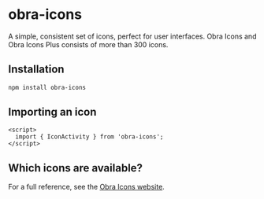# obra-icons

A simple, consistent set of icons, perfect for user interfaces. Obra Icons and Obra Icons Plus consists of more than 300 icons.

## Installation

```bash
npm install obra-icons
```

## Importing an icon

```svelte
<script>
  import { IconActivity } from 'obra-icons';
</script>
```

## Which icons are available?

For a full reference, see the [Obra Icons website](https://icons.obra.studio).
